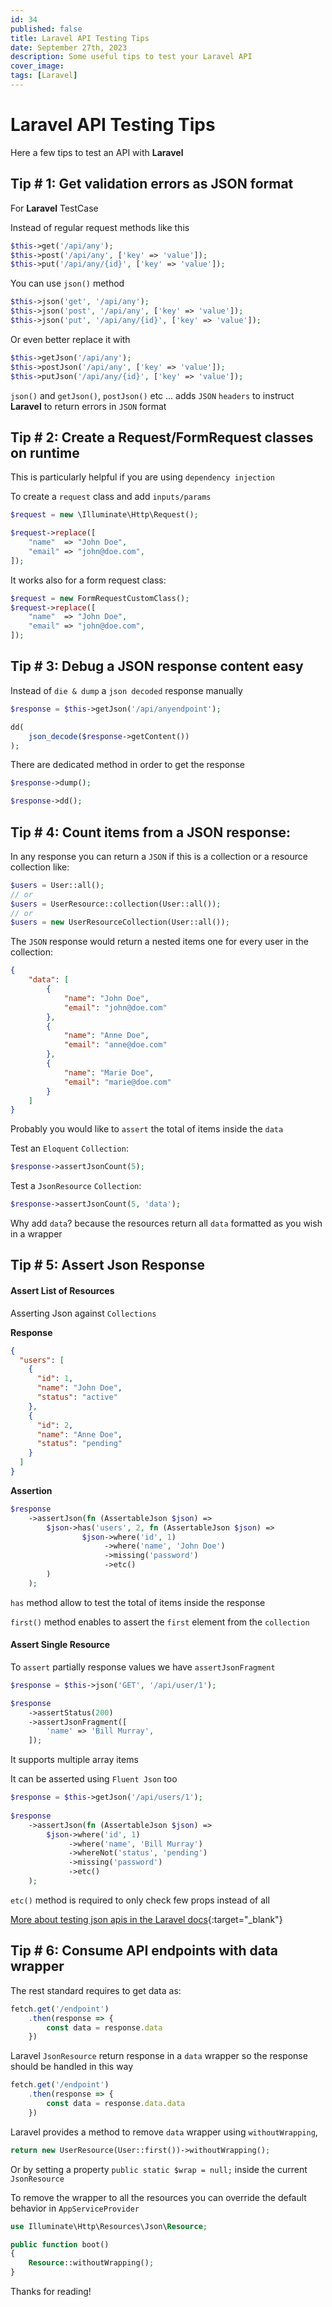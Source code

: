 ```yaml
---
id: 34
published: false
title: Laravel API Testing Tips
date: September 27th, 2023
description: Some useful tips to test your Laravel API
cover_image:
tags: [Laravel]
---
```


# Laravel API Testing Tips

Here a few tips to test an API with **Laravel**

## Tip # 1: Get validation errors as JSON format
For **Laravel** TestCase 

Instead of regular request methods like this

```php
$this->get('/api/any');
$this->post('/api/any', ['key' => 'value']);
$this->put('/api/any/{id}', ['key' => 'value']);
```

You can use `json()` method

```php
$this->json('get', '/api/any');
$this->json('post', '/api/any', ['key' => 'value']);
$this->json('put', '/api/any/{id}', ['key' => 'value']);
```

Or even better replace it with

```php 
$this->getJson('/api/any');
$this->postJson('/api/any', ['key' => 'value']);
$this->putJson('/api/any/{id}', ['key' => 'value']);
```
`json()` and `getJson()`, `postJson()` etc ... adds `JSON` `headers` 
to instruct **Laravel** to return errors in `JSON` format

## Tip # 2: Create a Request/FormRequest classes on runtime

This is particularly helpful if you are using `dependency injection`

To create a `request` class and add `inputs/params`

```php
$request = new \Illuminate\Http\Request();

$request->replace([
    "name"  => "John Doe",
    "email" => "john@doe.com",
]);
```

It works also for a form request class:

```php
$request = new FormRequestCustomClass();
$request->replace([
    "name"  => "John Doe",
    "email" => "john@doe.com",
]);
```

## Tip # 3: Debug a JSON response content easy

Instead of `die & dump` a `json decoded` response manually

```php
$response = $this->getJson('/api/anyendpoint');

dd(
    json_decode($response->getContent())
);
```

There are dedicated method in order to get the response

```php
$response->dump();

$response->dd();
```

## Tip # 4: Count items from a JSON response:

In any response you can return a `JSON` if this is a collection or a resource collection like:

```php
$users = User::all();
// or
$users = UserResource::collection(User::all());
// or
$users = new UserResourceCollection(User::all());
```

The `JSON` response would return a nested items one for every user in the collection:

```json
{
    "data": [
        {
            "name": "John Doe",
            "email": "john@doe.com"
        },
        {
            "name": "Anne Doe",
            "email": "anne@doe.com"
        },
        {
            "name": "Marie Doe",
            "email": "marie@doe.com"
        }
    ]
}
```

Probably you would like to `assert` the total of items inside the `data`

Test an `Eloquent` `Collection`:

```php
$response->assertJsonCount(5);
```

Test a `JsonResource` `Collection`:

```php
$response->assertJsonCount(5, 'data');
```

Why add `data`? because the resources return all `data` formatted as you wish in a wrapper


## Tip # 5: Assert Json Response

#### Assert List of Resources

Asserting Json against `Collections`

**Response**

```json
{
  "users": [
    {
      "id": 1,
      "name": "John Doe",
      "status": "active"
    },
    {
      "id": 2,
      "name": "Anne Doe",
      "status": "pending"
    }
  ]
}
```

**Assertion**
```php 
$response
    ->assertJson(fn (AssertableJson $json) =>
        $json->has('users', 2, fn (AssertableJson $json) =>
                $json->where('id', 1)
                     ->where('name', 'John Doe')
                     ->missing('password')
                     ->etc()
        )
    );
```

`has` method allow to test the total of items inside the response

`first()` method enables to assert the `first` element from the `collection`

#### Assert Single Resource

To `assert` partially response values we have `assertJsonFragment`

```php 
$response = $this->json('GET', '/api/user/1');

$response
    ->assertStatus(200)
    ->assertJsonFragment([
        'name' => 'Bill Murray',
    ]);
```

It supports multiple array items

It can be asserted using `Fluent Json` too

```php 
$response = $this->getJson('/api/users/1');
 
$response
    ->assertJson(fn (AssertableJson $json) =>
        $json->where('id', 1)
             ->where('name', 'Bill Murray')
             ->whereNot('status', 'pending')
             ->missing('password')
             ->etc()
    );
```

`etc()` method is required to only check few props instead of all

[More about testing json apis in the Laravel docs](https://laravel.com/docs/10.x/http-tests#testing-json-apis){:target="_blank"}

## Tip # 6: Consume API endpoints with data wrapper

The rest standard requires to get data as:

```javascript
fetch.get('/endpoint')
    .then(response => {
        const data = response.data
    })
```

Laravel `JsonResource` return response in a `data` wrapper so the response should be handled in this way

```javascript
fetch.get('/endpoint')
    .then(response => {
        const data = response.data.data
    })
```

Laravel provides a method to remove `data` wrapper using `withoutWrapping`,  

```php
return new UserResource(User::first())->withoutWrapping();
```

Or by setting a property `public static $wrap = null;` inside the current `JsonResource`

To remove the wrapper to all the resources you can override the default behavior in `AppServiceProvider`

```php 
use Illuminate\Http\Resources\Json\Resource;

public function boot()
{
    Resource::withoutWrapping();
}
```

Thanks for reading!